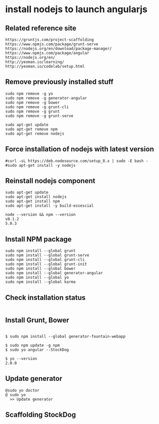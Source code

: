 # install nodejs to launch angularjs
## Related reference site
```
https://gruntjs.com/project-scaffolding
https://www.npmjs.com/package/grunt-serve
https://nodejs.org/en/download/package-manager/
https://www.npmjs.com/package/angular
https://nodejs.org/en/
http://yeoman.io/learning/
http://yeoman.io/codelab/setup.html
```
## Remove previously installed stuff
```
sudo npm remove -g yo
sudo npm remove -g generator-angular
sudo npm remove -g bower
sudo npm remove -g grunt-cli
sudo npm remove -g grunt
sudo npm remove -g grunt-serve

sudo apt-get update
sudo apt-get remove npm
sudo apt-get remove nodejs
```
## Force installation of nodejs with latest version
```
#curl -sL https://deb.nodesource.com/setup_8.x | sudo -E bash -
#sudo apt-get install -y nodejs
```
## Reinstall nodejs component
```
sudo apt-get update
sudo apt-get install nodejs
sudo apt-get install npm
sudo apt-get install -y build-essescial

node --version && npm --version
v8.1.2
5.0.3
```
## Install NPM package
```
sudo npm install --global grunt
sudo npm install --global grunt-serve
sudo npm install --global grunt-cli
sudo npm install --global grunt-init
sudo npm install --global bower
sudo npm install --global generator-angular
sudo npm install --global yo
sudo npm install --global karma
```
## Check installation status
```
```
## Install Grunt, Bower
```

$ sudo npm install --global generator-fountain-webapp

$ sudo npm update -g npm
$ sudo yo angular --StockDog

$ yo --version
2.0.0

```
## Update generator
```
@sudo yo doctor
@ sudo yo 
  >> Update generator
```
## Scaffolding StockDog
```

```
